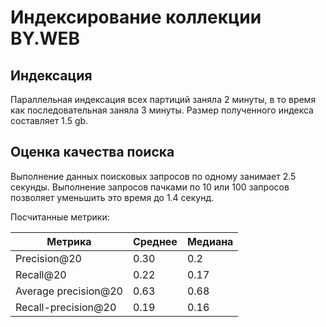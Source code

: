 # Индексирование коллекции BY.WEB

## Индексация

Параллельная индексация всех партиций заняла 2 минуты, в то время как последовательная заняла 3 минуты.
Размер полученного индекса составляет 1.5 gb.

## Оценка качества поиска

Выполнение данных поисковых запросов по одному занимает 2.5 секунды.
Выполнение запросов пачками по 10 или 100 запросов позволяет уменьшить это время до 1.4 секунд.

Посчитанные метрики:

| Метрика              | Среднее | Медиана |
|----------------------|---------|---------|
| Precision@20         | 0.30    | 0.2     |
| Recall@20            | 0.22    | 0.17    |
| Average precision@20 | 0.63    | 0.68    |
| Recall-precision@20  | 0.19    | 0.16    |
